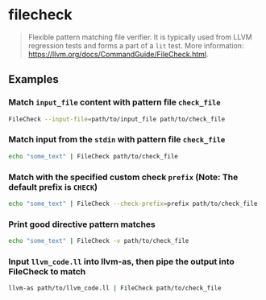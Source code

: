 # filecheck

> Flexible pattern matching file verifier. It is typically used from LLVM regression tests and forms a part of a `lit` test. More information: <https://llvm.org/docs/CommandGuide/FileCheck.html>.

## Examples

### Match `input_file` content with pattern file `check_file`

```bash
FileCheck --input-file=path/to/input_file path/to/check_file
```

### Match input from the `stdin` with pattern file `check_file`

```bash
echo "some_text" | FileCheck path/to/check_file
```

### Match with the specified custom check `prefix` (Note: The default prefix is `CHECK`)

```bash
echo "some_text" | FileCheck --check-prefix=prefix path/to/check_file
```

### Print good directive pattern matches

```bash
echo "some_text" | FileCheck -v path/to/check_file
```

### Input `llvm_code.ll` into llvm-as, then pipe the output into FileCheck to match

```bash
llvm-as path/to/llvm_code.ll | FileCheck path/to/check_file
```
